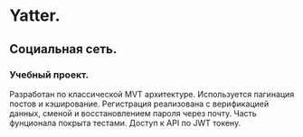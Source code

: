 # Yatter.
## Cоциальная сеть.
### Учебный проект.
Разработан по классической MVT архитектуре. Используется пагинация постов и кэширование. Регистрация реализована с верификацией данных, сменой и восстановлением пароля через почту. Часть фунционала покрыта тестами. Доступ к API по JWT токену.
